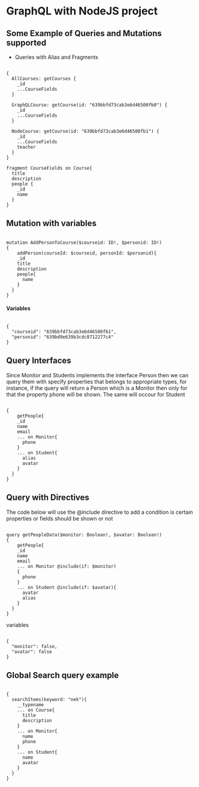 # GraphQL with NodeJS project

## Some Example of Queries and Mutations supported
+ Queries with Alias and Fragments
<pre><code>
{
  AllCourses: getCourses {
    _id
    ...CourseFields
  }
  
  GraphQLCourse: getCourse(id: "639bbfd73cab3e6d46500fb0") {
    _id
    ...CourseFields
  }
  
  NodeCourse: getCourse(id: "639bbfd73cab3e6d46500fb1") {
    _id
    ...CourseFields
    teacher
  }
}

fragment CourseFields on Course{
  title
  description
  people {
    _id
    name
  }
}
</code></pre>

## Mutation with variables
<pre><code>
mutation AddPersonToCourse($courseid: ID!, $personid: ID!)
{
	addPerson(courseId: $courseid, personId: $personid){
    _id
    title
    description
    people{
      name
    }
  }
}
</code></pre>
#### Variables
<pre><code>
{
  "courseid": "639bbfd73cab3e6d46500fb1",
  "personid": "639bd9e639b3cdc8712277c4"
}
</code></pre>

## Query Interfaces
Since Monitor and Students implements the interface Person then we can query them with 
specify properties that belongs to appropriate types, for instance, 
if the query will return a Person which is a Monitor then
only for that the property phone will be shown. The same will occour for Student

<pre><code>
{
 	getPeople{
    _id
    name
    email
    ... on Monitor{
      phone
    }
    ... on Student{
      alias
      avatar
    }
  }
}
</code></pre>

## Query with Directives
The code below will use the @include directive to add a condition is certain properties or fields should be shown or not

<pre><code>
query getPeopleData($monitor: Boolean!, $avatar: Boolean!)
{
 	getPeople{
    _id
    name
    email
    ... on Monitor @include(if: $monitor)
    {
      phone
    }
    ... on Student @include(if: $avatar){
      avatar
      alias
    }
  }
}
</code></pre>

variables

<pre><code>
{
  "monitor": false,
  "avatar": false
}
</code></pre>

## Global Search query example
<pre><code>
{
  searchItems(keyword: "nek"){
    __typename
    ... on Course{
      title
      description
    }
    ... on Monitor{
      name
      phone
    }
    ... on Student{
      name
      avatar
    }
  }
}
</code></pre>

